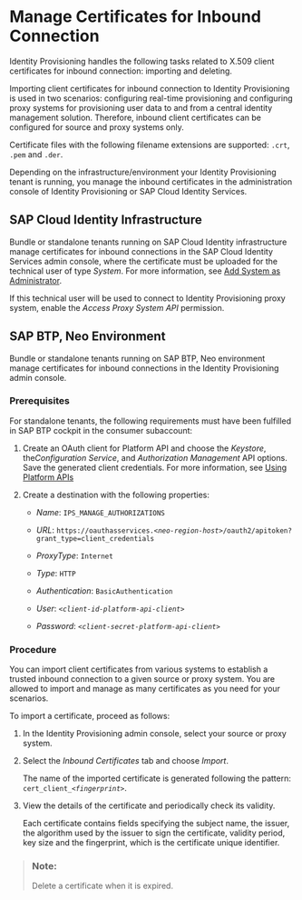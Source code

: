 <!-- loio952e7c78c3bd465a864a52b3a0786fa5 -->

# Manage Certificates for Inbound Connection

Identity Provisioning handles the following tasks related to X.509 client certificates for inbound connection: importing and deleting.



Importing client certificates for inbound connection to Identity Provisioning is used in two scenarios: configuring real-time provisioning and configuring proxy systems for provisioning user data to and from a central identity management solution. Therefore, inbound client certificates can be configured for source and proxy systems only.

Certificate files with the following filename extensions are supported: `.crt`, `.pem` and `.der`.

Depending on the infrastructure/environment your Identity Provisioning tenant is running, you manage the inbound certificates in the administration console of Identity Provisioning or SAP Cloud Identity Services.



<a name="loio952e7c78c3bd465a864a52b3a0786fa5__section_tll_xqh_gtb"/>

## SAP Cloud Identity Infrastructure

Bundle or standalone tenants running on SAP Cloud Identity infrastructure manage certificates for inbound connections in the SAP Cloud Identity Services admin console, where the certificate must be uploaded for the technical user of type *System*. For more information, see [Add System as Administrator](https://help.sap.com/docs/IDENTITY_AUTHENTICATION/6d6d63354d1242d185ab4830fc04feb1/bbbdbdd3899942ce874f3aae9ba9e21d.html?version=Cloud#add-system-as-administrator).

If this technical user will be used to connect to Identity Provisioning proxy system, enable the *Access Proxy System API* permission.



<a name="loio952e7c78c3bd465a864a52b3a0786fa5__section_jx2_vd3_gtb"/>

## SAP BTP, Neo Environment

Bundle or standalone tenants running on SAP BTP, Neo environment manage certificates for inbound connections in the Identity Provisioning admin console.



### Prerequisites

For standalone tenants, the following requirements must have been fulfilled in SAP BTP cockpit in the consumer subaccount:

1.  Create an OAuth client for Platform API and choose the *Keystore*, the*Configuration Service*, and *Authorization Management* API options. Save the generated client credentials. For more information, see [Using Platform APIs](https://help.sap.com/docs/BTP/ea72206b834e4ace9cd834feed6c0e09/392af9d162694d6595499f1549978aa6.html)

2.  Create a destination with the following properties:

    -   *Name*: `IPS_MANAGE_AUTHORIZATIONS`

    -   *URL*: <code>https://oauthasservices.<i class="varname">&lt;neo-region-host&gt;</i>/oauth2/apitoken?grant_type=client_credentials</code>

    -   *ProxyType*: `Internet`

    -   *Type*: `HTTP`

    -   *Authentication*: `BasicAuthentication`

    -   *User*: <code><i class="varname">&lt;client-id-platform-api-client&gt;</i></code>

    -   *Password*: <code><i class="varname">&lt;client-secret-platform-api-client&gt;</i></code>





### Procedure

You can import client certificates from various systems to establish a trusted inbound connection to a given source or proxy system. You are allowed to import and manage as many certificates as you need for your scenarios.

To import a certificate, proceed as follows:

1.  In the Identity Provisioning admin console, select your source or proxy system.

2.  Select the *Inbound Certificates* tab and choose *Import*.

    The name of the imported certificate is generated following the pattern: <code>cert_client_<i class="varname">&lt;fingerprint&gt;</i></code>.

3.  View the details of the certificate and periodically check its validity.

    Each certificate contains fields specifying the subject name, the issuer, the algorithm used by the issuer to sign the certificate, validity period, key size and the fingerprint, which is the certificate unique identifier.


> ### Note:  
> Delete a certificate when it is expired.

